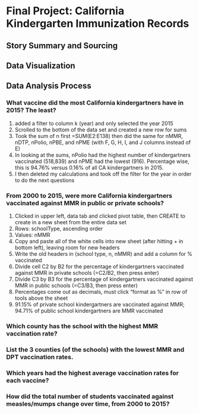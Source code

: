 # Final Project: California Kindergarten Immunization Records

## Story Summary and Sourcing


## Data Visualization 


## Data Analysis Process

### What vaccine did the most California kindergartners have in 2015? The least?
1. added a filter to column k (year) and only selected the year 2015
2. Scrolled to the bottom of the data set and created a new row for sums
3. Took the sum of n first =SUM(E2:E138) then did the same for nMMR, nDTP, nPolio, nPBE, and nPME (with F, G, H, I, and J columns instead of E)
4. In looking at the sums, nPolio had the highest number of kindergartners vaccinated (518,839) and nPME had the lowest (916). Percentage wise, this is 94.76% versus 0.16% of all CA kindergartners in 2015.
5. I then deleted my calculations and took off the filter for the year in order to do the next questions

### From 2000 to 2015, were more California kindergartners vaccinated against MMR in public or private schools?
1. Clicked in upper left, data tab and clicked pivot table, then CREATE to create in a new sheet from the entire data set
2. Rows: schoolType, ascending order
3. Values: nMMR
4. Copy and paste all of the white cells into new sheet (after hitting + in bottom left), leaving room for new headers
5. Write the old headers in (school type, n, nMMR) and add a column for % vaccinated 
6. Divide cell C2 by B2 for the percentage of kindergartners vaccinated against MMR in private schools (=C2/B2, then press enter)
7. Divide C3 by B3 for the percentage of kindergartners vaccinated against MMR in public schools (=C3/B3, then press enter)
8. Percentages come out as decimals, must click “format as %” in row of tools above the sheet
9. 91.15% of private school kindergartners are vaccinated against MMR; 94.71% of public school kindergartners are MMR vaccinated

### Which county has the school with the highest MMR vaccination rate?

### List the 3 counties (of the schools) with the lowest MMR and DPT vaccination rates.

### Which years had the highest average vaccination rates for each vaccine?

### How did the total number of students vaccinated against measles/mumps change over time, from 2000 to 2015?

###
